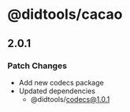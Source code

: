 # @didtools/cacao

## 2.0.1

### Patch Changes

- Add new codecs package
- Updated dependencies
  - @didtools/codecs@1.0.1
